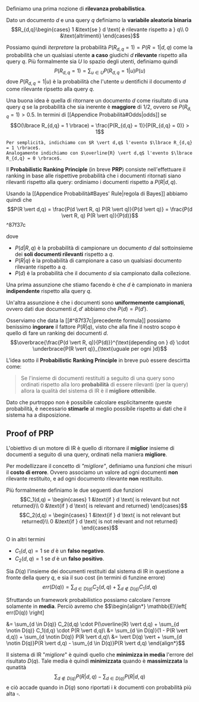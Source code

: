 Definiamo una prima nozione di **rilevanza probabilistica**.

Dato un documento $d$ e una query $q$ definiamo la **variabile aleatoria binaria**
$$R_{d,q}\begin{cases}
1 &\text{se } d \text{ è rilevante rispetto a } q\\
0 &\text{altrimenti}
\end{cases}$$

Possiamo quindi *iterpretare* la probabilità $P(R_{d,q} = 1) = P(R = 1 \vert d,q)$ come la probabilità che un qualsiasi utente **a caso** giudichi $d$ **rilevante** rispetto alla query $q$.
Più formalmente sia $U$ lo spazio degli utenti, definiamo quindi
$$P(R_{d,q} = 1) = \sum_{u \in U} P(R_{d,q} = 1 \vert u) P(u)$$
dove $P(R_{d,q} = 1 \vert u)$ è la probabilità che l'utente $u$ dentifichi il documento $d$ come rilevante ripsetto alla query $q$.

Una buona idea è quella di ritornare un documento $d$ come risultato di una query $q$ se la probabilità che sia inerente è **maggiore** di $1/2$, ovvero se $P(R_{d,q} = 1) > 0.5$.
In termini di [[Appendice Probabilità#Odds|odds]] se $$O(\lbrace R_{d,q} = 1 \rbrace) = \frac{P(R_{d,q} = 1)}{P(R_{d,q} = 0)} > 1$$
```ad-info
Per semplicità, indichiamo con $R \vert d,q$ l'evento $\lbrace R_{d,q} = 1 \rbrace$.
Analogamente indichiamo con $\overline{R} \vert d,q$ l'evento $\lbrace R_{d,q} = 0 \rbrace$.
```

Il **Probabilistic Ranking Principle** (in breve **PRP**) consiste nell'effettuare il ranking in base alle rispettive probabilità che i documenti ritornati siano rilevanti rispetto alla query: ordiniamo i documenti rispetto a $P(R \vert d,q)$.

Usando la [[Appendice Probabilità#Bayes' Rule|regola di Bayes]] abbiamo quindi che
$$P(R \vert d,q) = \frac{P(d \vert R, q) P(R \vert q)}{P(d \vert q)} = \frac{P(d \vert R, q) P(R \vert q)}{P(d)}$$^87f37c

dove 
- $P(d \vert R, q)$ è la probabilità di campionare un documento $d$  dal sottoinsieme dei **soli documenti rilevanti** rispetto a $q$.
- $P(R \vert q)$ è la probabilità di campionare a caso un qualsiasi documento rilevante rispetto a $q$.
- $P(d)$ è la probabilità che il documento $d$ sia campionato dalla collezione.

Una prima assunzione che stiamo facendo è che $d$ è campionato in maniera **indipendente** rispetto alla query $q$.

Un'altra assunzione è che i documenti sono **uniformemente campionati**, ovvero dati due documenti $d,d'$ abbiamo che $P(d) = P(d')$.

Osserviamo che data la [[#^87f37c|precedente formula]] possiamo benissimo **ingorare** il fattore $P(R \vert q)$, visto che alla fine il nostro scopo è quello di fare un ranking dei documenti $d$.
$$\overbrace{\frac{P(d \vert R, q)}{P(d)}}^{\text{depending on } d} \cdot \underbrace{P(R \vert q)}_{\text{uguale per ogni }d}$$

L'idea sotto il **Probabilistic Ranking Principle** in breve può essere descirtta come:
> Se l'insieme di documenti restituiti a seguito di una query sono ordinati rispetto alla loro **probabilità** di essere rilevanti (per la query) allora la qualità del sistema di IR è il **migliore ottenibile**.

Dato che purtroppo non è possibile calcolare esplicitamente queste probabilità, è necessario **stimarle** al meglio possibile rispetto ai dati che il sistema ha a disposizione.

## Proof of PRP
L'obiettivo di un motore di IR è quello di ritornare il **miglior** insieme di documenti a seguito di una query, ordinati nella maniera **migliore**.

Per modellizzare il concetto di *"migliore"*, definiamo una funzioni che misuri il **costo di errore**.
Ovvero associamo un valore ad ogni documenti **non** rilevante restituito, e ad ogni documento rilevante **non** restituito.

Più formalmente definiamo le due seguenti due funzioni
$$C_1(d,q) =
\begin{cases}
1 &\text{if } d \text{ is relevant but not returned}\\
0 &\text{if } d \text{ is relevant and returned}
\end{cases}$$
$$C_2(d,q) =
\begin{cases}
1 &\text{if } d \text{ is not relevant but returned}\\
0 &\text{if } d \text{ is not relevant and not returned}
\end{cases}$$

O in altri termini
- $C_1(d,q) = 1$ se $d$ è un **falso negativo**.
- $C_2(d,q) = 1$ se $d$ è un **falso positivo**.

Sia $D(q)$ l'insieme dei documenti restituiti dal sistema di IR in questione a fronte della query $q$, e sia il suo cost (in termini di funzine errore)
$$err(D(q)) = \sum_{d \in D(q)} C_2(d,q) + \sum_{d \notin D(q)} C_1(d,q)$$

Sfruttando un framework probabilistico possiamo calcolare l'errore solamente in **media**.
Perciò avremo che
$$\begin{align*}
\mathbb{E}\left[ err(D(q)) \right]

&= \sum_{d \in D(q)} C_2(d,q) \cdot P(\overline{R} \vert d,q) + \sum_{d \notin D(q)} C_1(d,q) \cdot P(R \vert d,q)\\
&= \sum_{d \in D(q)}(1 - P(R \vert d,q)) + \sum_{d \notin D(q)} P(R \vert d,q)\\
&= \vert D(q) \vert + \sum_{d \notin D(q)}P(R \vert d,q) - \sum_{d \in D(q)}P(R \vert d,q)
\end{align*}$$

Il sistema di IR "*migliore*" è quindi quello che **minimizza in media** l'errore del risultato $D(q)$.
Tale media è quindi **minimizzata** quando è **massimizzata** la qunatità $$\sum_{d \notin D(q)}P(R \vert d,q) - \sum_{d \in D(q)}P(R \vert d,q)$$ e ciò accade quando in $D(q)$ sono riportati i $k$ documenti con probabilità più alta $\square$.